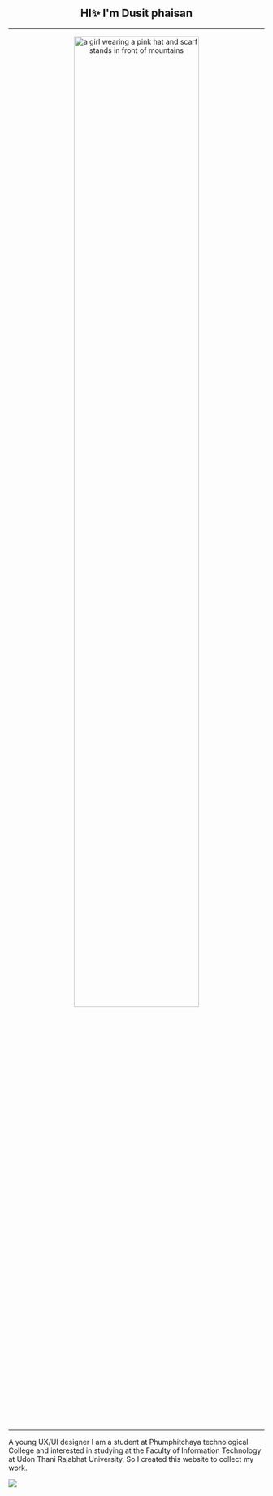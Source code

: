 <div align="center">
<h2>HI✨ I'm Dusit phaisan </h2>
<hr>
<p><img src="https://media1.tenor.com/m/u8qHYsVgOrwAAAAC/sao-gun.gif" width="70%"  alt="a girl wearing a pink hat and scarf stands in front of mountains" fetchpriority="high" style="max-width: 833px;"></p>
</div>
<hr>
<p> A young UX/UI designer
I am a student at Phumphitchaya technological College and interested in studying at the Faculty of Information Technology at Udon Thani Rajabhat University, So I created this website to collect my work.</p>
<p>
  <a href="https://skillicons.dev">
    <img src="https://skillicons.dev/icons?i=vscode,html,css,js,bootstrap,php,mysql,git,github,c,java,mongodb" />
  </a>
</p>

<!--
**BoxDusit/BoxDusit** is a ✨ _special_ ✨ repository because its `README.md` (this file) appears on your GitHub profile.

Here are some ideas to get you started:

- 🔭 I’m currently working on ...
- 🌱 I’m currently learning ...
- 👯 I’m looking to collaborate on ...
- 🤔 I’m looking for help with ...
- 💬 Ask me about ...
- 📫 How to reach me: ...
- 😄 Pronouns: ...
- ⚡ Fun fact: ...
-->
